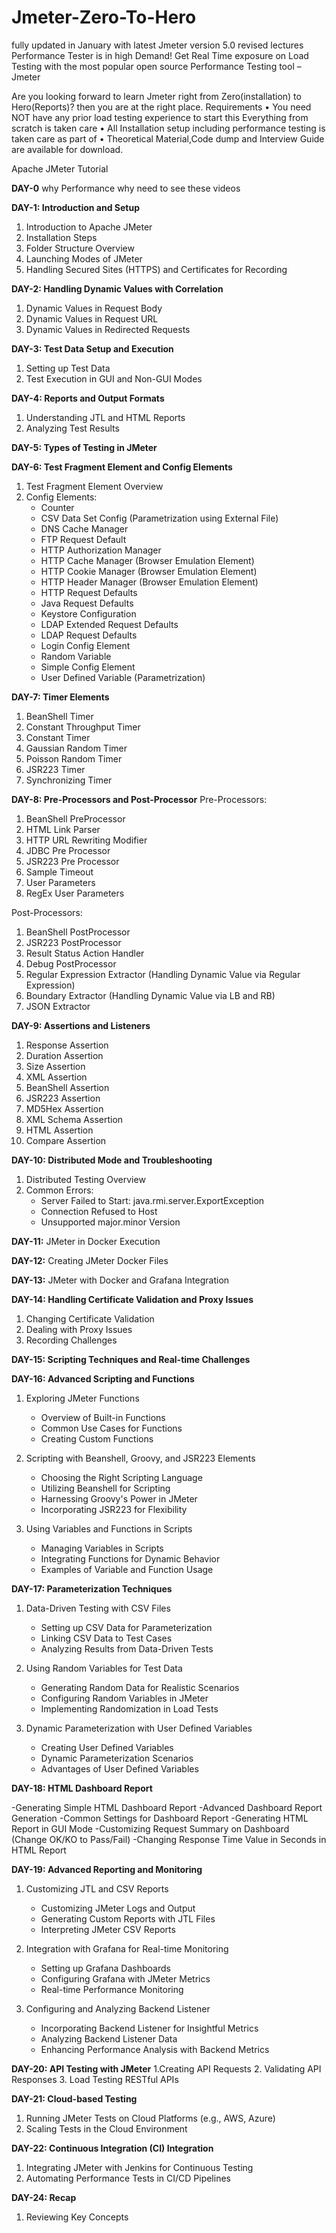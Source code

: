 # Jmeter-Zero-To-Hero
 fully updated in January with latest Jmeter version 5.0 revised lectures Performance Tester is in high Demand! Get Real Time exposure on Load Testing with the most popular open source Performance Testing tool – Jmeter

 Are you looking forward to learn Jmeter right from Zero(installation) to Hero(Reports)? then you are at the right place.
Requirements
•	You need NOT have any prior load testing experience to start this Everything from scratch is taken care
•	All Installation setup including performance testing is taken care as part of 
•	Theoretical Material,Code dump and Interview Guide are available for download.

Apache JMeter Tutorial

**DAY-0** why Performance why need to see these videos

**DAY-1: Introduction and Setup**
1. Introduction to Apache JMeter
2. Installation Steps
3. Folder Structure Overview
4. Launching Modes of JMeter
5. Handling Secured Sites (HTTPS) and Certificates for Recording

**DAY-2: Handling Dynamic Values with Correlation**
1. Dynamic Values in Request Body
2. Dynamic Values in Request URL
3. Dynamic Values in Redirected Requests

**DAY-3: Test Data Setup and Execution**
1. Setting up Test Data
2. Test Execution in GUI and Non-GUI Modes

**DAY-4: Reports and Output Formats**
1. Understanding JTL and HTML Reports
2. Analyzing Test Results

**DAY-5: Types of Testing in JMeter**

**DAY-6: Test Fragment Element and Config Elements**
1. Test Fragment Element Overview
2. Config Elements:
    - Counter
    - CSV Data Set Config (Parametrization using External File)
    - DNS Cache Manager
    - FTP Request Default
    - HTTP Authorization Manager
    - HTTP Cache Manager (Browser Emulation Element)
    - HTTP Cookie Manager (Browser Emulation Element)
    - HTTP Header Manager (Browser Emulation Element)
    - HTTP Request Defaults
    - Java Request Defaults
    - Keystore Configuration
    - LDAP Extended Request Defaults
    - LDAP Request Defaults
    - Login Config Element
    - Random Variable
    - Simple Config Element
    - User Defined Variable (Parametrization)

**DAY-7: Timer Elements**
1. BeanShell Timer
2. Constant Throughput Timer
3. Constant Timer
4. Gaussian Random Timer
5. Poisson Random Timer
6. JSR223 Timer
7. Synchronizing Timer

**DAY-8: Pre-Processors and Post-Processor**
Pre-Processors:
1. BeanShell PreProcessor
2. HTML Link Parser
3. HTTP URL Rewriting Modifier
4. JDBC Pre Processor
5. JSR223 Pre Processor
6. Sample Timeout
7. User Parameters
8. RegEx User Parameters

Post-Processors:
1. BeanShell PostProcessor
2. JSR223 PostProcessor
3. Result Status Action Handler
4. Debug PostProcessor
5. Regular Expression Extractor (Handling Dynamic Value via Regular Expression)
6. Boundary Extractor (Handling Dynamic Value via LB and RB)
7. JSON Extractor

**DAY-9: Assertions and Listeners**
1. Response Assertion
2. Duration Assertion
3. Size Assertion
4. XML Assertion
5. BeanShell Assertion
6. JSR223 Assertion
7. MD5Hex Assertion
8. XML Schema Assertion
9. HTML Assertion
10. Compare Assertion

**DAY-10: Distributed Mode and Troubleshooting**
1. Distributed Testing Overview
2. Common Errors:
    - Server Failed to Start: java.rmi.server.ExportException
    - Connection Refused to Host
    - Unsupported major.minor Version

**DAY-11:** JMeter in Docker Execution

**DAY-12:** Creating JMeter Docker Files

**DAY-13:** JMeter with Docker and Grafana Integration

**DAY-14: Handling Certificate Validation and Proxy Issues**
1. Changing Certificate Validation
2. Dealing with Proxy Issues
3. Recording Challenges

**DAY-15: Scripting Techniques and Real-time Challenges**

**DAY-16: Advanced Scripting and Functions**
1. Exploring JMeter Functions
    - Overview of Built-in Functions
    - Common Use Cases for Functions
    - Creating Custom Functions

2. Scripting with Beanshell, Groovy, and JSR223 Elements
    - Choosing the Right Scripting Language
    - Utilizing Beanshell for Scripting
    - Harnessing Groovy's Power in JMeter
    - Incorporating JSR223 for Flexibility

3. Using Variables and Functions in Scripts
    - Managing Variables in Scripts
    - Integrating Functions for Dynamic Behavior
    - Examples of Variable and Function Usage

**DAY-17: Parameterization Techniques**
1. Data-Driven Testing with CSV Files
    - Setting up CSV Data for Parameterization
    - Linking CSV Data to Test Cases
    - Analyzing Results from Data-Driven Tests

2. Using Random Variables for Test Data
    - Generating Random Data for Realistic Scenarios
    - Configuring Random Variables in JMeter
    - Implementing Randomization in Load Tests

3. Dynamic Parameterization with User Defined Variables
    - Creating User Defined Variables
    - Dynamic Parameterization Scenarios
    - Advantages of User Defined Variables

**DAY-18: HTML Dashboard Report**

-Generating Simple HTML Dashboard Report
-Advanced Dashboard Report Generation
-Common Settings for Dashboard Report
-Generating HTML Report in GUI Mode
-Customizing Request Summary on Dashboard (Change OK/KO to Pass/Fail)
-Changing Response Time Value in Seconds in HTML Report


**DAY-19: Advanced Reporting and Monitoring**
1. Customizing JTL and CSV Reports
    - Customizing JMeter Logs and Output
    - Generating Custom Reports with JTL Files
    - Interpreting JMeter CSV Reports

2. Integration with Grafana for Real-time Monitoring
    - Setting up Grafana Dashboards
    - Configuring Grafana with JMeter Metrics
    - Real-time Performance Monitoring

3. Configuring and Analyzing Backend Listener
    - Incorporating Backend Listener for Insightful Metrics
    - Analyzing Backend Listener Data
    - Enhancing Performance Analysis with Backend Metrics

**DAY-20: API Testing with JMeter**
1.Creating API Requests
2. Validating API Responses
3. Load Testing RESTful APIs


**DAY-21: Cloud-based Testing**
1. Running JMeter Tests on Cloud Platforms (e.g., AWS, Azure)
2. Scaling Tests in the Cloud Environment

**DAY-22: Continuous Integration (CI) Integration**
1. Integrating JMeter with Jenkins for Continuous Testing
2. Automating Performance Tests in CI/CD Pipelines


**DAY-24:  Recap**
1. Reviewing Key Concepts


